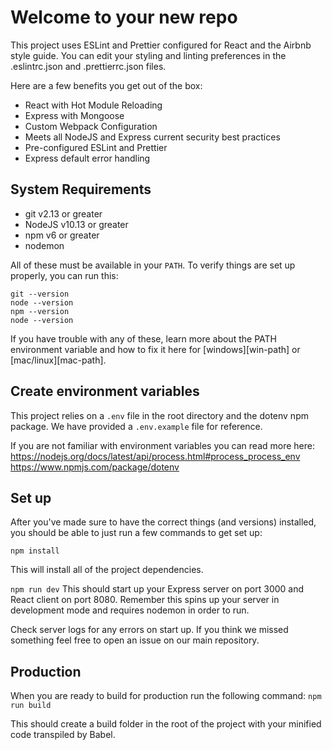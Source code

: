 # Welcome to your new repo

This project uses ESLint and Prettier configured for React and the Airbnb style guide. You can edit your styling and linting preferences in the .eslintrc.json and .prettierrc.json files.

Here are a few benefits you get out of the box:

- React with Hot Module Reloading
- Express with Mongoose
- Custom Webpack Configuration
- Meets all NodeJS and Express current security best practices
- Pre-configured ESLint and Prettier
- Express default error handling

## System Requirements

- git v2.13 or greater
- NodeJS v10.13 or greater
- npm v6 or greater
- nodemon

All of these must be available in your `PATH`. To verify things are set up
properly, you can run this:

```shell
git --version
node --version
npm --version
node --version
```

If you have trouble with any of these, learn more about the PATH environment
variable and how to fix it here for [windows][win-path] or
[mac/linux][mac-path].

## Create environment variables

This project relies on a `.env` file in the root directory and the dotenv npm package. We have provided a `.env.example` file for reference.

If you are not familiar with environment variables you can read more here:
https://nodejs.org/docs/latest/api/process.html#process_process_env
https://www.npmjs.com/package/dotenv

## Set up

After you've made sure to have the correct things (and versions) installed, you
should be able to just run a few commands to get set up:

`npm install`

This will install all of the project dependencies.

`npm run dev`
This should start up your Express server on port 3000 and React client on port 8080. Remember this spins up your server in development mode and requires nodemon in order to run.

Check server logs for any errors on start up. If you think we missed something feel free to open an issue on our
main repository.

## Production

When you are ready to build for production run the following command:
`npm run build`

This should create a build folder in the root of the project with your minified code transpiled by Babel.

